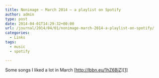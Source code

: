```yaml
---
title: Nonimage – March 2014 – a playlist on Spotify
author: admin
type: post
date: 2014-04-01T14:29:32+00:00
url: /journal/2014/04/01/nonimage-march-2014-a-playlist-on-spotify/
categories:
  - Links
tags:
  - music
  - spotify

---
```

Some songs I liked a lot in March [http://lbbn.eu/1hZ6BjZ][1]

 [1]: http://open.spotify.com/user/nonimage/playlist/1gidiKjTAV0HaWDosXHjME